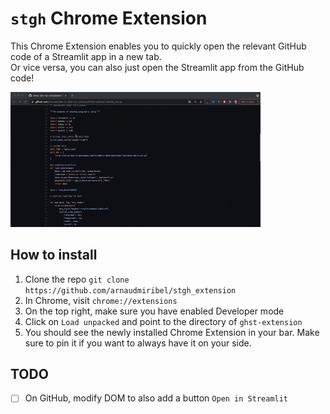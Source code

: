 # `stgh` Chrome Extension

This Chrome Extension enables you to quickly open the relevant GitHub code of a Streamlit app in a new tab.  
Or vice versa, you can also just open the Streamlit app from the GitHub code!

<img src="./stgh.gif" width="400px">

## How to install

1. Clone the repo `git clone https://github.com/arnaudmiribel/stgh_extension`
2. In Chrome, visit `chrome://extensions`
3. On the top right, make sure you have enabled Developer mode
4. Click on `Load unpacked` and point to the directory of `ghst-extension`
5. You should see the newly installed Chrome Extension in your bar. Make sure to pin it if you want to always have it on your side.

## TODO

- [ ] On GitHub, modify DOM to also add a button `Open in Streamlit` 


